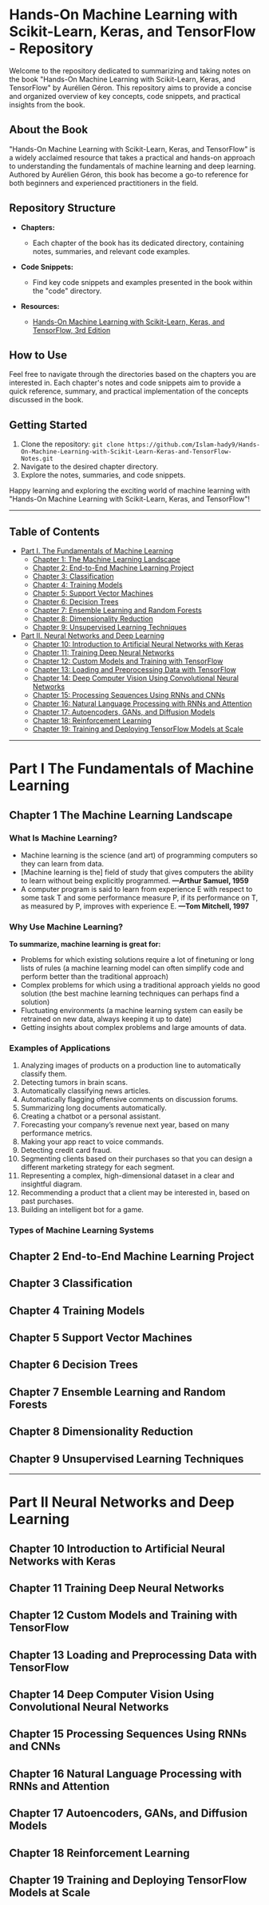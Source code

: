 # Hands-On Machine Learning with Scikit-Learn, Keras, and TensorFlow - Repository

Welcome to the repository dedicated to summarizing and taking notes on the book "Hands-On Machine Learning with Scikit-Learn, Keras, and TensorFlow" by Aurélien Géron. This repository aims to provide a concise and organized overview of key concepts, code snippets, and practical insights from the book.

## About the Book

"Hands-On Machine Learning with Scikit-Learn, Keras, and TensorFlow" is a widely acclaimed resource that takes a practical and hands-on approach to understanding the fundamentals of machine learning and deep learning. Authored by Aurélien Géron, this book has become a go-to reference for both beginners and experienced practitioners in the field.

## Repository Structure

- **Chapters:**
  - Each chapter of the book has its dedicated directory, containing notes, summaries, and relevant code examples.
  
- **Code Snippets:**
  - Find key code snippets and examples presented in the book within the "code" directory.

- **Resources:**
  - [Hands-On Machine Learning with Scikit-Learn, Keras, and TensorFlow, 3rd Edition](https://www.oreilly.com/library/view/hands-on-machine-learning/9781098125967/)

## How to Use

Feel free to navigate through the directories based on the chapters you are interested in. Each chapter's notes and code snippets aim to provide a quick reference, summary, and practical implementation of the concepts discussed in the book.

## Getting Started

1. Clone the repository: `git clone https://github.com/Islam-hady9/Hands-On-Machine-Learning-with-Scikit-Learn-Keras-and-TensorFlow-Notes.git`
2. Navigate to the desired chapter directory.
3. Explore the notes, summaries, and code snippets.

Happy learning and exploring the exciting world of machine learning with "Hands-On Machine Learning with Scikit-Learn, Keras, and TensorFlow"!

---

## Table of Contents

- [Part I. The Fundamentals of Machine Learning](#part-i-the-fundamentals-of-machine-learning)
     - [Chapter 1: The Machine Learning Landscape](#chapter-1-the-machine-learning-landscape)
     - [Chapter 2: End-to-End Machine Learning Project](#chapter-2-end-to-end-machine-learning-project)
     - [Chapter 3: Classification](#chapter-3-classification)
     - [Chapter 4: Training Models](#chapter-4-training-models)
     - [Chapter 5: Support Vector Machines](#chapter-5-support-vector-machines)
     - [Chapter 6: Decision Trees](#chapter-6-decision-trees)
     - [Chapter 7: Ensemble Learning and Random Forests](#chapter-7-ensemble-learning-and-random-forests)
     - [Chapter 8: Dimensionality Reduction](#chapter-8-dimensionality-reduction)
     - [Chapter 9: Unsupervised Learning Techniques](#chapter-9-unsupervised-learning-techniques)
- [Part II. Neural Networks and Deep Learning](#part-ii-neural-networks-and-deep-learning)
     - [Chapter 10: Introduction to Artificial Neural Networks with Keras](#chapter-10-introduction-to-artificial-neural-networks-with-keras)
     - [Chapter 11: Training Deep Neural Networks](#chapter-11-training-deep-neural-networks)
     - [Chapter 12: Custom Models and Training with TensorFlow](#chapter-12-custom-models-and-training-with-tensorflow)
     - [Chapter 13: Loading and Preprocessing Data with TensorFlow](#chapter-13-loading-and-preprocessing-data-with-tensorflow)
     - [Chapter 14: Deep Computer Vision Using Convolutional Neural Networks](#chapter-14-deep-computer-vision-using-convolutional-neural-networks)
     - [Chapter 15: Processing Sequences Using RNNs and CNNs](#chapter-15-processing-sequences-using-rnns-and-cnns)
     - [Chapter 16: Natural Language Processing with RNNs and Attention](#chapter-16-natural-language-processing-with-rnns-and-attention)
     - [Chapter 17: Autoencoders, GANs, and Diffusion Models](#chapter-17-autoencoders-gans-and-diffusion-models)
     - [Chapter 18: Reinforcement Learning](#chapter-18-reinforcement-learning)
     - [Chapter 19: Training and Deploying TensorFlow Models at Scale](#chapter-19-training-and-deploying-tensorflow-models-at-scale)

---

# Part I The Fundamentals of Machine Learning
## Chapter 1 The Machine Learning Landscape

### What Is Machine Learning?

- Machine learning is the science (and art) of programming computers so they can learn from data.
- [Machine learning is the] field of study that gives computers the ability to learn without being explicitly programmed. **—Arthur Samuel, 1959**
- A computer program is said to learn from experience E with respect to some task T and some performance measure P, if its performance on T, as measured by P, improves with experience E. **—Tom Mitchell, 1997**

### Why Use Machine Learning?

**To summarize, machine learning is great for:**

- Problems for which existing solutions require a lot of finetuning or long lists of rules (a machine learning model can often simplify code and perform better than the traditional approach)
- Complex problems for which using a traditional approach yields no good solution (the best machine learning techniques can perhaps find a solution)
- Fluctuating environments (a machine learning system can easily be retrained on new data, always keeping it up to date) 
- Getting insights about complex problems and large amounts of data.

### Examples of Applications

1. Analyzing images of products on a production line to automatically classify them.
2. Detecting tumors in brain scans.
3. Automatically classifying news articles.
4. Automatically flagging offensive comments on discussion forums.
5. Summarizing long documents automatically.
6. Creating a chatbot or a personal assistant.
7. Forecasting your company’s revenue next year, based on many performance metrics.
8. Making your app react to voice commands.
9. Detecting credit card fraud.
10. Segmenting clients based on their purchases so that you can design a different marketing strategy for each segment.
11. Representing a complex, high-dimensional dataset in a clear and insightful diagram.
12. Recommending a product that a client may be interested in, based on past purchases.
13. Building an intelligent bot for a game.

### Types of Machine Learning Systems
  
## Chapter 2 End-to-End Machine Learning Project
## Chapter 3 Classification
## Chapter 4 Training Models
## Chapter 5 Support Vector Machines
## Chapter 6 Decision Trees
## Chapter 7 Ensemble Learning and Random Forests
## Chapter 8 Dimensionality Reduction
## Chapter 9 Unsupervised Learning Techniques

---

# Part II Neural Networks and Deep Learning
## Chapter 10 Introduction to Artificial Neural Networks with Keras
## Chapter 11 Training Deep Neural Networks
## Chapter 12 Custom Models and Training with TensorFlow
## Chapter 13 Loading and Preprocessing Data with TensorFlow
## Chapter 14 Deep Computer Vision Using Convolutional Neural Networks
## Chapter 15 Processing Sequences Using RNNs and CNNs
## Chapter 16 Natural Language Processing with RNNs and Attention
## Chapter 17 Autoencoders, GANs, and Diffusion Models
## Chapter 18 Reinforcement Learning
## Chapter 19 Training and Deploying TensorFlow Models at Scale
